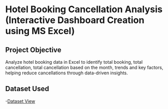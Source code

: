 # Hotel Booking Cancellation Analysis (Interactive Dashboard Creation using MS Excel)
## Project Objective
Analyze hotel booking data in Excel to identify total booking, total cancellation, total cancellation based on the month,  trends and key factors, helping reduce cancellations through data-driven insights.
## Dataset Used
-<a href=”https://github.com/Priyanshu-Singh30/Hotel-Booking-Cancellation-Analysis-Interactive-Dashboard-creation-using-MS-Excel-/blob/main/hotel_booking.csv“>Dataset View</a>

